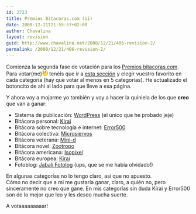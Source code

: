 ```yaml
---
id: 2723
title: Premios Bitacoras.com (ii)
date: 2008-12-21T21:55:57+02:00
author: Chavalina
layout: revision
guid: http://www.chavalina.net/2008/12/21/406-revision-2/
permalink: /2008/12/21/406-revision-2/
---
```

Comienza la segunda fase de votaci&oacute;n para los <a href="http://www.bitacoras.com/premios/" target="_blank">Premios bitacoras.com</a>. Para votar(me)![emo](/imagenes/emoticonos/guino.gif) ten&eacute;is que ir a <a href="http://www.bitacoras.com/premios/votar.php" target="_blank">esta secci&oacute;n</a> y elegir vuestro favorito en cada categor&iacute;a (hay que votar al menos en 5 categor&iacute;as). He actualizado el botoncito de ah&iacute; al lado para que lleve a esa p&aacute;gina.

Y ahora voy a mojarme yo tambi&eacute;n y voy a hacer la quiniela de los que **creo** que van a ganar:

  * Sistema de publicaci&oacute;n: <a href="http://www.wordpress.org/" target="_blank">WordPress</a> (el &uacute;nico que he probado jeje)
  * Bit&aacute;cora personal: <a href="http://kirai.bitacoras.com/" target="_blank">Kirai</a>
  * Bit&aacute;cora sobre tecnolog&iacute;a e internet: <a href="http://www.error500.net/" target="_blank">Error500</a>
  * Bit&aacute;cora colectiva: <a href="http://www.microsiervos.com/" target="_blank">Microsiervos</a>
  * Bit&aacute;cora veterana: <a href="http://www.minid.net/" target="_blank">Mini-d</a>
  * Bit&aacute;cora novel: <a href="http://zootropo.f2o.org/" target="_blank">Zootropo</a>
  * Bit&aacute;cora americana: <a href="http://www.isopixel.net/" target="_blank">Isopixel</a>
  * Bit&aacute;cora europea: <a href="http://kirai.bitacoras.com/" target="_blank">Kirai</a>
  * Fotoblog: <a href="http://fotolog.diariodeunjabali.com/" target="_blank">Jabal&iacute; Fotolog</a> (ups, que se me hab&iacute;a olvidado!)

En algunas categor&iacute;as no lo tengo claro, as&iacute; que no apuesto.  
C&oacute;mo no decir que a mi me gustar&iacute;a ganar, claro, a qui&eacute;n no, pero sinceramente no creo que gane. En mis categor&iacute;as sin duda Kirai y Error500 son de lo mejor que leo y les deseo mucha suerte.

A votaaaaaaaaar!